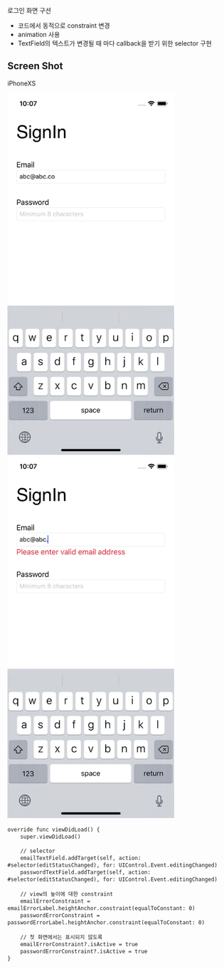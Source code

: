 로그인 화면 구션
* 코드에서 동적으로 constraint 변경
* animation 사용
* TextField의 텍스트가 변경될 때 마다 callback을 받기 위한 selector 구현


Screen Shot
---
iPhoneXS

<img src="./screen1.png" width="375"> <img src="./screen2.png" width="375">


```
override func viewDidLoad() {
    super.viewDidLoad()
    
    // selector
    emailTextField.addTarget(self, action: #selector(editStatusChanged), for: UIControl.Event.editingChanged)
    passwordTextField.addTarget(self, action: #selector(editStatusChanged), for: UIControl.Event.editingChanged)
    
    // view의 높이에 대한 constraint
    emailErrorConstraint = emailErrorLabel.heightAnchor.constraint(equalToConstant: 0)
    passwordErrorConstraint = passwordErrorLabel.heightAnchor.constraint(equalToConstant: 0)
    
    // 첫 화면에서는 표시되지 않도록
    emailErrorConstraint?.isActive = true
    passwordErrorConstraint?.isActive = true
}
    

```
